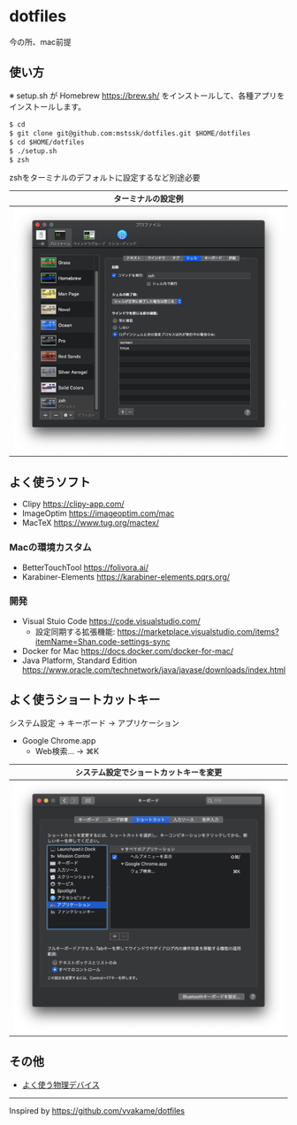 # dotfiles

今の所、mac前提

## 使い方

※ setup.sh が Homebrew https://brew.sh/ をインストールして、各種アプリをインストールします。

```
$ cd
$ git clone git@github.com:mstssk/dotfiles.git $HOME/dotfiles
$ cd $HOME/dotfiles
$ ./setup.sh
$ zsh
```

zshをターミナルのデフォルトに設定するなど別途必要

| ターミナルの設定例 |
|:---------------:|
| ![ターミナルの設定例](./doc/terminal_profile.png) |

## よく使うソフト

- Clipy https://clipy-app.com/
- ImageOptim https://imageoptim.com/mac
- MacTeX https://www.tug.org/mactex/

### Macの環境カスタム

- BetterTouchTool https://folivora.ai/
- Karabiner-Elements https://karabiner-elements.pqrs.org/

### 開発

- Visual Stuio Code https://code.visualstudio.com/
    - 設定同期する拡張機能: https://marketplace.visualstudio.com/items?itemName=Shan.code-settings-sync
- Docker for Mac https://docs.docker.com/docker-for-mac/
- Java Platform, Standard Edition https://www.oracle.com/technetwork/java/javase/downloads/index.html

## よく使うショートカットキー

システム設定 → キーボード → アプリケーション

- Google Chrome.app
    - Web検索… → ⌘K

| システム設定でショートカットキーを変更 |
|:---------------:|
| ![システム設定でショートカットキーを変更](./doc/keyborad_shortcuts.png) |

## その他

- [よく使う物理デバイス](./doc/physical_devices.md)

----

Inspired by https://github.com/vvakame/dotfiles
